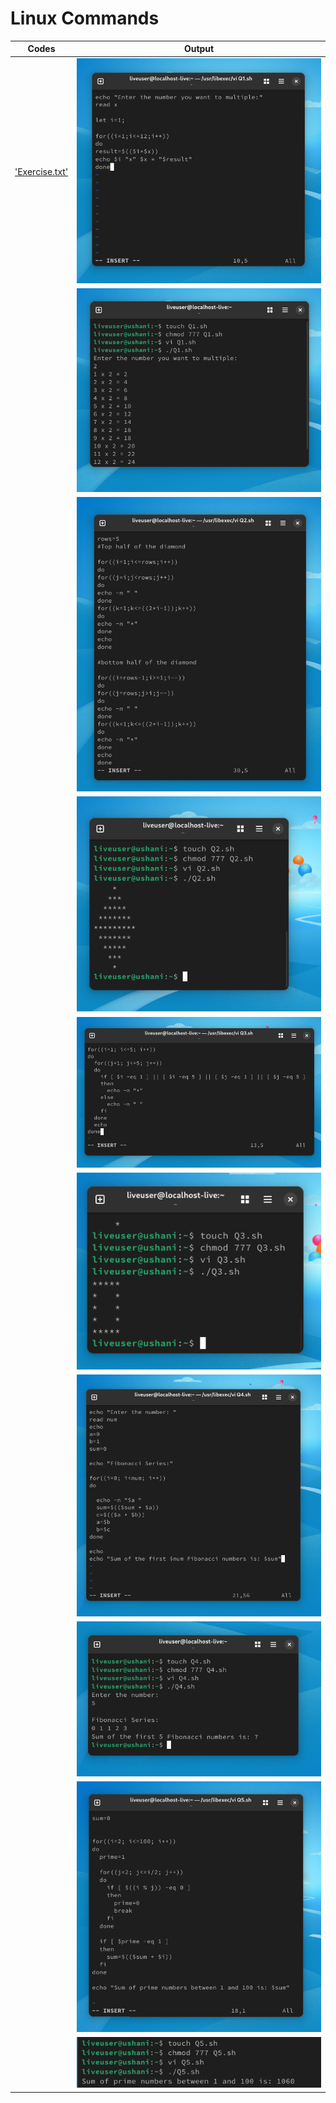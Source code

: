 # Linux Commands

  | Codes | Output |
  |-------|--------|
  |['Exercise.txt'](./Codes/Exercise.txt)|![1_1.png](./Outputs/1_1.png)|
  | |![1_2.png](./Outputs/1_2.png)|
  | |![2_1.png](./Outputs/2_1.png)|
  | |![2_2.png](./Outputs/2_2.png)|
  | |![3_1.png](./Outputs/3_1.png)|
  | |![3_2.png](./Outputs/3_2.png)|
  | |![4_1.png](./Outputs/4_1.png)|
  | |![4_2.png](./Outputs/4_2.png)|
  | |![5_1.png](./Outputs/5_1.png)|
  | |![5_2.png](./Outputs/5_2.png)|
